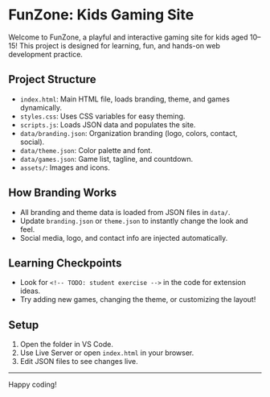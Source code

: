 # FunZone: Kids Gaming Site

Welcome to FunZone, a playful and interactive gaming site for kids aged 10–15! This project is designed for learning, fun, and hands-on web development practice.

## Project Structure
- `index.html`: Main HTML file, loads branding, theme, and games dynamically.
- `styles.css`: Uses CSS variables for easy theming.
- `scripts.js`: Loads JSON data and populates the site.
- `data/branding.json`: Organization branding (logo, colors, contact, social).
- `data/theme.json`: Color palette and font.
- `data/games.json`: Game list, tagline, and countdown.
- `assets/`: Images and icons.

## How Branding Works
- All branding and theme data is loaded from JSON files in `data/`.
- Update `branding.json` or `theme.json` to instantly change the look and feel.
- Social media, logo, and contact info are injected automatically.

## Learning Checkpoints
- Look for `<!-- TODO: student exercise -->` in the code for extension ideas.
- Try adding new games, changing the theme, or customizing the layout!

## Setup
1. Open the folder in VS Code.
2. Use Live Server or open `index.html` in your browser.
3. Edit JSON files to see changes live.

---

Happy coding!
